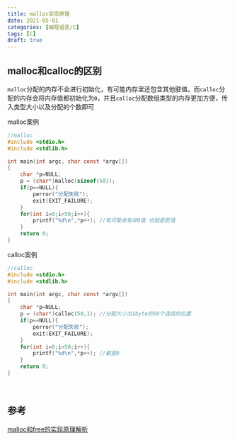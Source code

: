 ```yaml
---
title: malloc实现原理
date: 2021-05-01
categories: [编程语言/C]
tags: [C]
draft: true
---
```


## malloc和calloc的区别

`malloc`分配的内存不会进行初始化，有可能内存里还包含其他脏值。而`calloc`分配的内存会将内存值都初始化为`0`，并且`calloc`分配数组类型的内存更加方便，传入类型大小以及分配的个数即可

malloc案例

```c
//malloc
#include <stdio.h>
#include <stdlib.h>

int main(int argc, char const *argv[])
{
    char *p=NULL;
    p = (char*)malloc(sizeof(50));
    if(p==NULL){
        perror("分配失败");
        exit(EXIT_FAILURE);
    }
    for(int i=0;i<50;i++){
        printf("%d\n",*p++); //有可能会有非0值 也就是脏值
    }
    return 0;
}
```

calloc案例

```c
//calloc
#include <stdio.h>
#include <stdlib.h>

int main(int argc, char const *argv[])
{
    char *p=NULL;
    p = (char*)calloc(50,1); //分配大小为1byte的50个连续的位置
    if(p==NULL){
        perror("分配失败");
        exit(EXIT_FAILURE);
    }
    for(int i=0;i<50;i++){
        printf("%d\n",*p++); //都是0
    }
    return 0;
}
```

​    

## 参考

[malloc和free的实现原理解析](https://jacktang816.github.io/post/mallocandfree/)